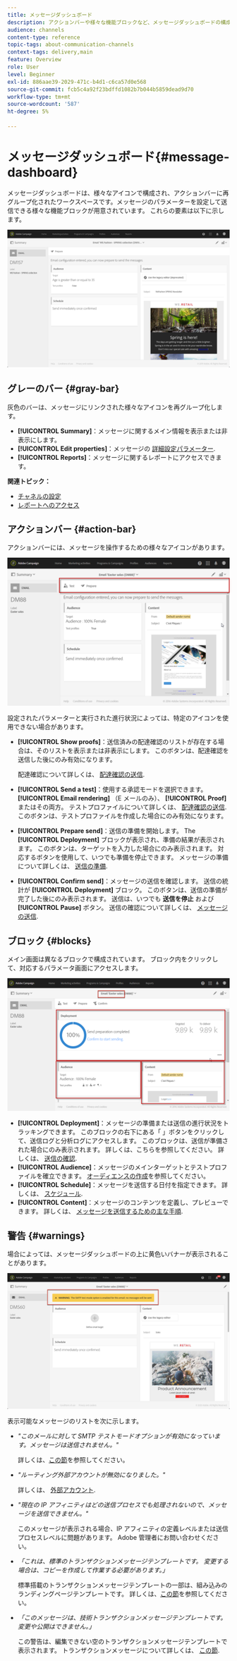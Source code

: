 ```yaml
---
title: メッセージダッシュボード
description: アクションバーや様々な機能ブロックなど、メッセージダッシュボードの構成内容を確認します。
audience: channels
content-type: reference
topic-tags: about-communication-channels
context-tags: delivery,main
feature: Overview
role: User
level: Beginner
exl-id: 886aae39-2029-471c-b4d1-c6ca57d0e568
source-git-commit: fcb5c4a92f23bdffd1082b7b044b5859dead9d70
workflow-type: tm+mt
source-wordcount: '587'
ht-degree: 5%

---
```


# メッセージダッシュボード{#message-dashboard}

メッセージダッシュボードは、様々なアイコンで構成され、アクションバーに再グループ化されたワークスペースです。メッセージのパラメーターを設定して送信できる様々な機能ブロックが用意されています。 これらの要素は以下に示します。

![](assets/delivery_dashboard_2.png)

## グレーのバー {#gray-bar}

灰色のバーは、メッセージにリンクされた様々なアイコンを再グループ化します。

* **[!UICONTROL Summary]**：メッセージに関するメイン情報を表示または非表示にします。
* **[!UICONTROL Edit properties]**：メッセージの [詳細設定パラメーター](../../administration/using/configuring-email-channel.md#list-of-email-properties).
* **[!UICONTROL Reports]**：メッセージに関するレポートにアクセスできます。

**関連トピック：**

* [チャネルの設定](../../administration/using/about-channel-configuration.md)
* [レポートへのアクセス](../../reporting/using/about-dynamic-reports.md)

## アクションバー {#action-bar}

アクションバーには、メッセージを操作するための様々なアイコンがあります。

![](assets/delivery_dashboard_4.png)

設定されたパラメーターと実行された進行状況によっては、特定のアイコンを使用できない場合があります。

* **[!UICONTROL Show proofs]**：送信済みの配達確認のリストが存在する場合は、そのリストを表示または非表示にします。 このボタンは、配達確認を送信した後にのみ有効になります。

  配達確認について詳しくは、 [配達確認の送信](../../sending/using/sending-proofs.md).

* **[!UICONTROL Send a test]**：使用する承認モードを選択できます。 **[!UICONTROL Email rendering]** （E メールのみ）、 **[!UICONTROL Proof]** またはその両方。 テストプロファイルについて詳しくは、 [配達確認の送信](../../sending/using/sending-proofs.md). このボタンは、テストプロファイルを作成した場合にのみ有効になります。

* **[!UICONTROL Prepare send]**：送信の準備を開始します。 The **[!UICONTROL Deployment]** ブロックが表示され、準備の結果が表示されます。 このボタンは、ターゲットを入力した場合にのみ表示されます。 対応するボタンを使用して、いつでも準備を停止できます。 メッセージの準備について詳しくは、 [送信の準備](../../sending/using/preparing-the-send.md).

* **[!UICONTROL Confirm send]**：メッセージの送信を確認します。 送信の統計が **[!UICONTROL Deployment]** ブロック。 このボタンは、送信の準備が完了した後にのみ表示されます。 送信は、いつでも **送信を停止** および **[!UICONTROL Pause]** ボタン。 送信の確認について詳しくは、 [メッセージの送信](../../sending/using/confirming-the-send.md).

## ブロック {#blocks}

メイン画面は異なるブロックで構成されています。 ブロック内をクリックして、対応するパラメータ画面にアクセスします。

![](assets/delivery_dashboard_3.png)

* **[!UICONTROL Deployment]**：メッセージの準備または送信の進行状況をトラッキングできます。 このブロックの右下にある「 」ボタンをクリックして、送信ログと分析ログにアクセスします。 このブロックは、送信が準備された場合にのみ表示されます。 詳しくは、こちらを参照してください。 詳しくは、 [送信の確認](../../sending/using/confirming-the-send.md).
* **[!UICONTROL Audience]**：メッセージのメインターゲットとテストプロファイルを確立できます。 [オーディエンスの作成](../../audiences/using/creating-audiences.md)を参照してください。
* **[!UICONTROL Schedule]**：メッセージを送信する日付を指定できます。 詳しくは、 [スケジュール](../../sending/using/about-scheduling-messages.md).
* **[!UICONTROL Content]**：メッセージのコンテンツを定義し、プレビューできます。 詳しくは、 [メッセージを送信するための主な手順](../../channels/using/key-steps-to-send-a-message.md).

## 警告 {#warnings}

場合によっては、メッセージダッシュボードの上に黄色いバナーが表示されることがあります。

![](assets/delivery_dashboard_warnings.png)

表示可能なメッセージのリストを次に示します。

* *&quot;このメールに対して SMTP テストモードオプションが有効になっています。メッセージは送信されません。&quot;*

  詳しくは、[この節](../../administration/using/configuring-email-channel.md#smtp-test-mode)を参照してください。

* *&quot;ルーティング外部アカウントが無効になりました。&quot;*

  詳しくは、 [外部アカウント](../../administration/using/external-accounts.md).

* *&quot;現在の IP アフィニティはどの送信プロセスでも処理されないので、メッセージを送信できません。&quot;*

  このメッセージが表示される場合、IP アフィニティの定義レベルまたは送信プロセスレベルに問題があります。 Adobe 管理者にお問い合わせください。

* *「これは、標準のトランザクションメッセージテンプレートです。 変更する場合は、コピーを作成して作業する必要があります。」*

  標準搭載のトランザクションメッセージテンプレートの一部は、組み込みのランディングページテンプレートです。 詳しくは、[この節](../../channels/using/landing-page-templates.md)を参照してください。

* *「このメッセージは、技術トランザクションメッセージテンプレートです。 変更や公開はできません。」*

  この警告は、編集できない空のトランザクションメッセージテンプレートで表示されます。 トランザクションメッセージについて詳しくは、 [この節](../../channels/using/getting-started-with-transactional-msg.md).
